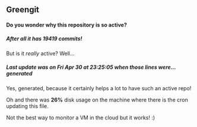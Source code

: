 ## Greengit

#### Do you wonder why this repository is so active?

##### After all it has 19419 commits!

But is it *really* active? Well...

##### Last update was on Fri Apr 30 at 23:25:05 when those lines were... generated

Yes, generated, because it certainly helps a lot to have such an active repo!

Oh and there was **26%** disk usage on the machine
where there is the cron updating this file.

Not the best way to monitor a VM in the cloud but it works! :)
